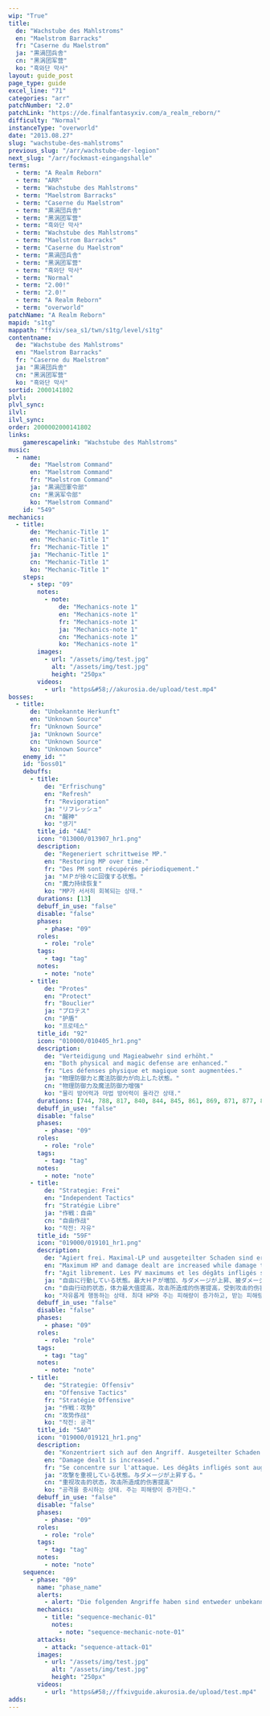 ```yaml
---
wip: "True"
title:
  de: "Wachstube des Mahlstroms"
  en: "Maelstrom Barracks"
  fr: "Caserne du Maelstrom"
  ja: "黒渦団兵舎"
  cn: "黑涡团军营"
  ko: "흑와단 막사"
layout: guide_post
page_type: guide
excel_line: "71"
categories: "arr"
patchNumber: "2.0"
patchLink: "https://de.finalfantasyxiv.com/a_realm_reborn/"
difficulty: "Normal"
instanceType: "overworld"
date: "2013.08.27"
slug: "wachstube-des-mahlstroms"
previous_slug: "/arr/wachstube-der-legion"
next_slug: "/arr/fockmast-eingangshalle"
terms:
  - term: "A Realm Reborn"
  - term: "ARR"
  - term: "Wachstube des Mahlstroms"
  - term: "Maelstrom Barracks"
  - term: "Caserne du Maelstrom"
  - term: "黒渦団兵舎"
  - term: "黑涡团军营"
  - term: "흑와단 막사"
  - term: "Wachstube des Mahlstroms"
  - term: "Maelstrom Barracks"
  - term: "Caserne du Maelstrom"
  - term: "黒渦団兵舎"
  - term: "黑涡团军营"
  - term: "흑와단 막사"
  - term: "Normal"
  - term: "2.00!"
  - term: "2.0!"
  - term: "A Realm Reborn"
  - term: "overworld"
patchName: "A Realm Reborn"
mapid: "s1tg"
mappath: "ffxiv/sea_s1/twn/s1tg/level/s1tg"
contentname:
  de: "Wachstube des Mahlstroms"
  en: "Maelstrom Barracks"
  fr: "Caserne du Maelstrom"
  ja: "黒渦団兵舎"
  cn: "黑涡团军营"
  ko: "흑와단 막사"
sortid: 2000141802
plvl: 
plvl_sync: 
ilvl: 
ilvl_sync: 
order: 2000002000141802
links:
    gamerescapelink: "Wachstube des Mahlstroms"
music:
  - name:
      de: "Maelstrom Command"
      en: "Maelstrom Command"
      fr: "Maelstrom Command"
      ja: "黒渦団軍令部"
      cn: "黑涡军令部"
      ko: "Maelstrom Command"
    id: "549"
mechanics:
  - title:
      de: "Mechanic-Title 1"
      en: "Mechanic-Title 1"
      fr: "Mechanic-Title 1"
      ja: "Mechanic-Title 1"
      cn: "Mechanic-Title 1"
      ko: "Mechanic-Title 1"
    steps:
      - step: "09"
        notes:
          - note:
              de: "Mechanics-note 1"
              en: "Mechanics-note 1"
              fr: "Mechanics-note 1"
              ja: "Mechanics-note 1"
              cn: "Mechanics-note 1"
              ko: "Mechanics-note 1"
        images:
          - url: "/assets/img/test.jpg"
            alt: "/assets/img/test.jpg"
            height: "250px"
        videos:
          - url: "https&#58;//akurosia.de/upload/test.mp4"
bosses:
  - title:
      de: "Unbekannte Herkunft"
      en: "Unknown Source"
      fr: "Unknown Source"
      ja: "Unknown Source"
      cn: "Unknown Source"
      ko: "Unknown Source"
    enemy_id: ""
    id: "boss01"
    debuffs:
      - title:
          de: "Erfrischung"
          en: "Refresh"
          fr: "Revigoration"
          ja: "リフレッシュ"
          cn: "醒神"
          ko: "생기"
        title_id: "4AE"
        icon: "013000/013907_hr1.png"
        description:
          de: "Regeneriert schrittweise MP."
          en: "Restoring MP over time."
          fr: "Des PM sont récupérés périodiquement."
          ja: "ＭＰが徐々に回復する状態。"
          cn: "魔力持续恢复"
          ko: "MP가 서서히 회복되는 상태."
        durations: [13]
        debuff_in_use: "false"
        disable: "false"
        phases:
          - phase: "09"
        roles:
          - role: "role"
        tags:
          - tag: "tag"
        notes:
          - note: "note"
      - title:
          de: "Protes"
          en: "Protect"
          fr: "Bouclier"
          ja: "プロテス"
          cn: "护盾"
          ko: "프로테스"
        title_id: "92"
        icon: "010000/010405_hr1.png"
        description:
          de: "Verteidigung und Magieabwehr sind erhöht."
          en: "Both physical and magic defense are enhanced."
          fr: "Les défenses physique et magique sont augmentées."
          ja: "物理防御力と魔法防御力が向上した状態。"
          cn: "物理防御力及魔法防御力增强"
          ko: "물리 방어력과 마법 방어력이 올라간 상태."
        durations: [744, 788, 817, 840, 844, 845, 861, 869, 871, 877, 891]
        debuff_in_use: "false"
        disable: "false"
        phases:
          - phase: "09"
        roles:
          - role: "role"
        tags:
          - tag: "tag"
        notes:
          - note: "note"
      - title:
          de: "Strategie: Frei"
          en: "Independent Tactics"
          fr: "Stratégie Libre"
          ja: "作戦：自由"
          cn: "自由作战"
          ko: "작전: 자유"
        title_id: "59F"
        icon: "019000/019101_hr1.png"
        description:
          de: "Agiert frei. Maximal-LP und ausgeteilter Schaden sind erhöht, erlittener Schaden verringert."
          en: "Maximum HP and damage dealt are increased while damage taken is reduced."
          fr: "Agit librement. Les PV maximums et les dégâts infligés sont augmentés. Les dégâts subis sont réduits."
          ja: "自由に行動している状態。最大ＨＰが増加、与ダメージが上昇、被ダメージが低下する。"
          cn: "自由行动的状态，体力最大值提高，攻击所造成的伤害提高，受到攻击的伤害减少"
          ko: "자유롭게 행동하는 상태. 최대 HP와 주는 피해량이 증가하고, 받는 피해량이 감소한다."
        debuff_in_use: "false"
        disable: "false"
        phases:
          - phase: "09"
        roles:
          - role: "role"
        tags:
          - tag: "tag"
        notes:
          - note: "note"
      - title:
          de: "Strategie: Offensiv"
          en: "Offensive Tactics"
          fr: "Stratégie Offensive"
          ja: "作戦：攻勢"
          cn: "攻势作战"
          ko: "작전: 공격"
        title_id: "5A0"
        icon: "019000/019121_hr1.png"
        description:
          de: "Konzentriert sich auf den Angriff. Ausgeteilter Schaden ist erhöht."
          en: "Damage dealt is increased."
          fr: "Se concentre sur l'attaque. Les dégâts infligés sont augmentés."
          ja: "攻撃を重視している状態。与ダメージが上昇する。"
          cn: "重视攻击的状态，攻击所造成的伤害提高"
          ko: "공격을 중시하는 상태. 주는 피해량이 증가한다."
        debuff_in_use: "false"
        disable: "false"
        phases:
          - phase: "09"
        roles:
          - role: "role"
        tags:
          - tag: "tag"
        notes:
          - note: "note"
    sequence:
      - phase: "09"
        name: "phase_name"
        alerts:
          - alert: "Die folgenden Angriffe haben sind entweder unbekannt oder haben keine klare Herkunft"
        mechanics:
          - title: "sequence-mechanic-01"
            notes:
              - note: "sequence-mechanic-note-01"
        attacks:
          - attack: "sequence-attack-01"
        images:
          - url: "/assets/img/test.jpg"
            alt: "/assets/img/test.jpg"
            height: "250px"
        videos:
          - url: "https&#58;//ffxivguide.akurosia.de/upload/test.mp4"
adds:
---
```

